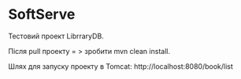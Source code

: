 # SoftServe

Тестовий проект LibrraryDB.

Після pull проекту = > зробити mvn clean install.

Шлях для запуску проекту в Tomcat: 
http://localhost:8080/book/list
